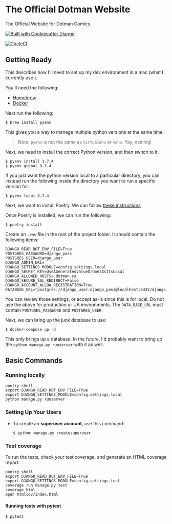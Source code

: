 # The Official Dotman Website

The Official Website for Dotman Comics

[![Built with Cookiecutter Django](https://img.shields.io/badge/built%20with-Cookiecutter%20Django-ff69b4.svg)](https://github.com/pydanny/cookiecutter-django/)

[![CircleCI](https://circleci.com/gh/evanepio/dotmanca.svg?style=svg)](https://circleci.com/gh/evanepio/dotmanca)

## Getting Ready

This describes how I'll need to set up my dev environment in a mac (what I currently use ).

You'll need the following:

- [Homebrew](https://brew.sh/)
- [Docker](https://www.docker.com/get-docker)

Next run the following:

    $ brew install pyenv

This gives you a way to manage multiple python versions at the same time.

> Note: `pyenv` is not the same as `virtualenv` or `venv`. Yay, naming!

Next, we need to install the correct Python version, and then switch to it.

    $ pyenv install 3.7.4
    $ pyenv global 3.7.4

If you just want the python version local to a particular directory, you can instead run the following inside the directory you want to run a specific version for:

    $ pyenv local 3.7.4

Next, we want to install Poetry. We can follow [these instructions](https://poetry.eustace.io/docs/).

Once Poetry is installed, we can run the following:

    $ poetry install

Create an `.env` file in the root of the project folder. It should contain the following items:

```
DJANGO_READ_DOT_ENV_FILE=True
POSTGRES_PASSWORD=django_pass
POSTGRES_USER=django_user
DJANGO_ADMIN_URL=
DJANGO_SETTINGS_MODULE=config.settings.local
DJANGO_SECRET_KEY=UseAGeneratedValueOrDontAsItsLocal
DJANGO_ALLOWED_HOSTS=.dotman.ca
DJANGO_SECURE_SSL_REDIRECT=False
DJANGO_ACCOUNT_ALLOW_REGISTRATION=True
DATABASE_URL="postgres://django_user:django_pass@localhost:5432/django_user"
```

You can review those settings, or accept as-is since this is for local. Do not use the above for production or UA environments. The `DATA_BASE_URL` must contain `POSTGRES_PASSWORD` and `POSTGRES_USER`.

Next, we can bring up the junk database to use:

    $ docker-compose up -d

This only brings up a database. In the future, I'd probably want to bring up the `python managa.py runserver` with it as well.

## Basic Commands

### Running locally

```
poetry shell
export DJANGO_READ_DOT_ENV_FILE=True
export DJANGO_SETTINGS_MODULE=config.settings.local
python manage.py runserver
```

### Setting Up Your Users

- To create an **superuser account**, use this command:

      $ python manage.py createsuperuser

### Test coverage

To run the tests, check your test coverage, and generate an HTML
coverage report:

```
poetry shell
export DJANGO_READ_DOT_ENV_FILE=True
export DJANGO_SETTINGS_MODULE=config.settings.test
coverage run manage.py test
coverage html
open htmlcov/index.html
```

#### Running tests with pytest

    $ pytest
